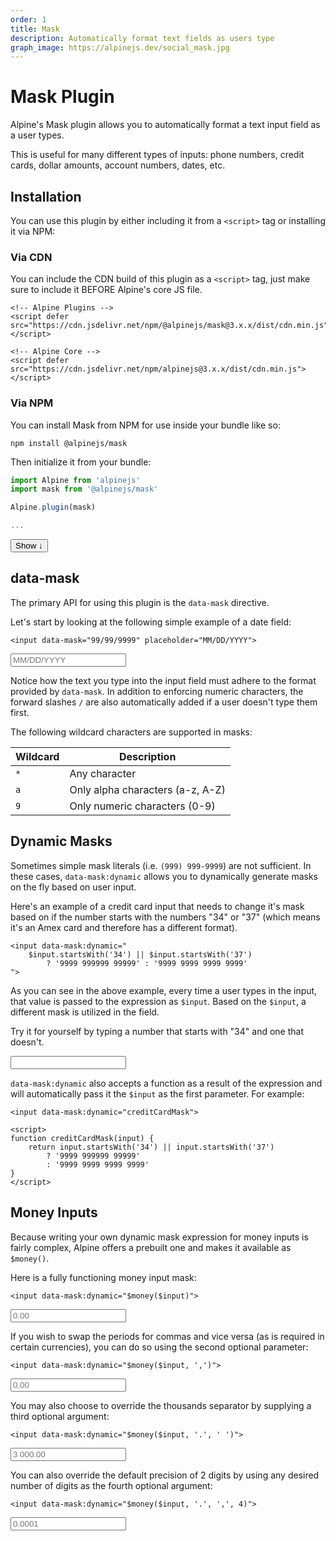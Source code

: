 ```yaml
---
order: 1
title: Mask
description: Automatically format text fields as users type
graph_image: https://alpinejs.dev/social_mask.jpg
---
```


# Mask Plugin

Alpine's Mask plugin allows you to automatically format a text input field as a user types.

This is useful for many different types of inputs: phone numbers, credit cards, dollar amounts, account numbers, dates, etc.

<a name="installation"></a>

## Installation

<div data-signal="{ expanded: false }">
<div class=" relative">
<div data-show="! expanded" class="absolute inset-0 flex justify-start items-end bg-gradient-to-t from-white to-[#ffffff66]"></div>
<div data-show="expanded" data-collapse.min.80px class="markdown">

You can use this plugin by either including it from a `<script>` tag or installing it via NPM:

### Via CDN

You can include the CDN build of this plugin as a `<script>` tag, just make sure to include it BEFORE Alpine's core JS file.

```alpine
<!-- Alpine Plugins -->
<script defer src="https://cdn.jsdelivr.net/npm/@alpinejs/mask@3.x.x/dist/cdn.min.js"></script>

<!-- Alpine Core -->
<script defer src="https://cdn.jsdelivr.net/npm/alpinejs@3.x.x/dist/cdn.min.js"></script>
```

### Via NPM

You can install Mask from NPM for use inside your bundle like so:

```shell
npm install @alpinejs/mask
```

Then initialize it from your bundle:

```js
import Alpine from 'alpinejs'
import mask from '@alpinejs/mask'

Alpine.plugin(mask)

...
```

</div>
</div>
<button :aria-expanded="expanded" @click="expanded = ! expanded" class="text-cyan-600 font-medium underline">
    <span data-text="expanded ? 'Hide' : 'Show more'">Show</span> <span data-text="expanded ? '↑' : '↓'">↓</span>
</button>
</div>

<a name="data-mask"></a>

## data-mask

The primary API for using this plugin is the `data-mask` directive.

Let's start by looking at the following simple example of a date field:

```alpine
<input data-mask="99/99/9999" placeholder="MM/DD/YYYY">
```

<!-- START_VERBATIM -->
<div class="demo">
    <input data-signal data-mask="99/99/9999" placeholder="MM/DD/YYYY">
</div>
<!-- END_VERBATIM -->

Notice how the text you type into the input field must adhere to the format provided by `data-mask`. In addition to enforcing numeric characters, the forward slashes `/` are also automatically added if a user doesn't type them first.

The following wildcard characters are supported in masks:

| Wildcard | Description                      |
| -------- | -------------------------------- |
| `*`      | Any character                    |
| `a`      | Only alpha characters (a-z, A-Z) |
| `9`      | Only numeric characters (0-9)    |

<a name="mask-functions"></a>

## Dynamic Masks

Sometimes simple mask literals (i.e. `(999) 999-9999`) are not sufficient. In these cases, `data-mask:dynamic` allows you to dynamically generate masks on the fly based on user input.

Here's an example of a credit card input that needs to change it's mask based on if the number starts with the numbers "34" or "37" (which means it's an Amex card and therefore has a different format).

```alpine
<input data-mask:dynamic="
    $input.startsWith('34') || $input.startsWith('37')
        ? '9999 999999 99999' : '9999 9999 9999 9999'
">
```

As you can see in the above example, every time a user types in the input, that value is passed to the expression as `$input`. Based on the `$input`, a different mask is utilized in the field.

Try it for yourself by typing a number that starts with "34" and one that doesn't.

<!-- START_VERBATIM -->
<div class="demo">
    <input data-signal data-mask:dynamic="
        $input.startsWith('34') || $input.startsWith('37')
            ? '9999 999999 99999' : '9999 9999 9999 9999'
    ">
</div>
<!-- END_VERBATIM -->

`data-mask:dynamic` also accepts a function as a result of the expression and will automatically pass it the `$input` as the first parameter. For example:

```alpine
<input data-mask:dynamic="creditCardMask">

<script>
function creditCardMask(input) {
    return input.startsWith('34') || input.startsWith('37')
        ? '9999 999999 99999'
        : '9999 9999 9999 9999'
}
</script>
```

<a name="money-inputs"></a>

## Money Inputs

Because writing your own dynamic mask expression for money inputs is fairly complex, Alpine offers a prebuilt one and makes it available as `$money()`.

Here is a fully functioning money input mask:

```alpine
<input data-mask:dynamic="$money($input)">
```

<!-- START_VERBATIM -->
<div class="demo" data-signal>
    <input type="text" data-mask:dynamic="$money($input)" placeholder="0.00">
</div>
<!-- END_VERBATIM -->

If you wish to swap the periods for commas and vice versa (as is required in certain currencies), you can do so using the second optional parameter:

```alpine
<input data-mask:dynamic="$money($input, ',')">
```

<!-- START_VERBATIM -->
<div class="demo" data-signal>
    <input type="text" data-mask:dynamic="$money($input, ',')"  placeholder="0,00">
</div>
<!-- END_VERBATIM -->

You may also choose to override the thousands separator by supplying a third optional argument:

```alpine
<input data-mask:dynamic="$money($input, '.', ' ')">
```

<!-- START_VERBATIM -->
<div class="demo" data-signal>
    <input type="text" data-mask:dynamic="$money($input, '.', ' ')"  placeholder="3 000.00">
</div>
<!-- END_VERBATIM -->


You can also override the default precision of 2 digits by using any desired number of digits as the fourth optional argument:

```alpine
<input data-mask:dynamic="$money($input, '.', ',', 4)">
```

<!-- START_VERBATIM -->
<div class="demo" data-signal>
    <input type="text" data-mask:dynamic="$money($input, '.', ',', 4)"  placeholder="0.0001">
</div>
<!-- END_VERBATIM -->
